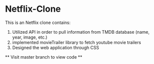 # Netflix-Clone
This is an Netflix clone contains:

1. Utilized API in order to pull information from TMDB database (name, year, image, etc.)
2. implemented movieTrailer library to fetch youtube movie trailers
3. Designed the web application through CSS 


** Visit master branch to view code **
